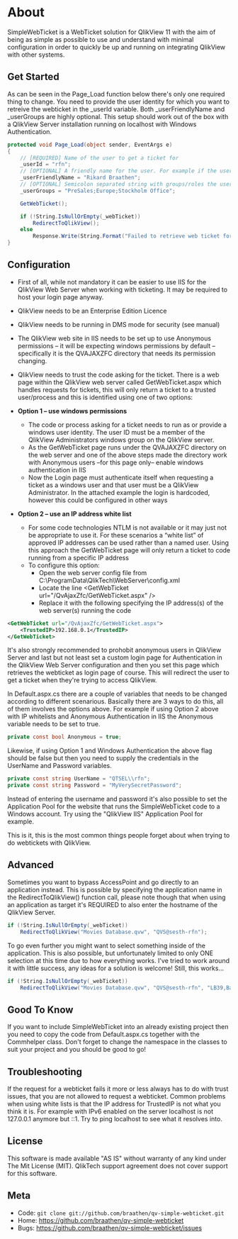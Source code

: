 About
=====

SimpleWebTicket is a WebTicket solution for QlikView 11 with the aim of being as simple as possible to use and understand with minimal configuration in order to quickly be up and running on integrating QlikView with other systems.

Get Started
-----------

As can be seen in the Page_Load function below there's only one required thing to change. You need to provide the user identity for which you want to retreive the webticket in the _userId variable. Both _userFriendlyName and _userGroups are highly optional. This setup should work out of the box with a QlikView Server installation running on localhost with Windows Authentication.

```c#
protected void Page_Load(object sender, EventArgs e)
{
    // [REQUIRED] Name of the user to get a ticket for
    _userId = "rfn";
    // [OPTIONAL] A friendly name for the user. For example if the username is a social security number of phonenumber the friendly name could be his/hers real name
    _userFriendlyName = "Rikard Braathen";
    // [OPTIONAL] Semicolon separated string with groups/roles the user belongs to for use with Section Access or authorization
    _userGroups = "PreSales;Europe;Stockholm Office";

    GetWebTicket();

    if (!String.IsNullOrEmpty(_webTicket))
        RedirectToQlikView();
    else
        Response.Write(String.Format("Failed to retrieve web ticket for user id \"{0}\", try to verify the authentication settings.", _userId));
}
```

Configuration
-------------

* First of all, while not mandatory it can be easier to use IIS for the QlikView Web Server when working with ticketing. It may be required to host your login page anyway.
* QlikView needs to be an Enterprise Edition Licence
* QlikView needs to be running in DMS mode for security (see manual)
* The QlikView web site in IIS needs to be set up to use Anonymous permissions – it will be expecting windows permissions by default – specifically it is the QVAJAXZFC directory that needs its permission changing.
* QlikView needs to trust the code asking for the ticket. There is a web page within the QlikView web server called GetWebTicket.aspx which handles requests for tickets, this will only return a ticket to a trusted user/process and this is identified using one of two options:

* __Option 1 – use windows permissions__
  * The code or process asking for a ticket needs to run as or provide a windows user identity. The user ID must be a member of the QlikView Administrators windows group on the QlikView server.
  * As the GetWebTicket page runs under the QVAJAXZFC directory on the web server and one of the above steps made the directory work with Anonymous users –for this page only– enable windows authentication in IIS
  * Now the Login page must authenticate itself when requesting a ticket as a windows user and that user must be a QlikView Administrator. In the attached example the login is hardcoded, however this could be configured in other ways

* __Option 2 – use an IP address white list__
  * For some code technologies NTLM is not available or it may just not be appropriate to use it. For these scenarios a “white list” of approved IP addresses can be used rather than a named user. Using this approach the GetWebTicket page will only return a ticket to code running from a specific IP address
  * To configure this option:
    * Open the web server config file from C:\ProgramData\QlikTech\WebServer\config.xml
    * Locate the line &lt;GetWebTicket url="/QvAjaxZfc/GetWebTicket.aspx" /&gt;
    * Replace it with the following specifying the IP address(s) of the web server(s) running the code

```xml
<GetWebTicket url="/QvAjaxZfc/GetWebTicket.aspx">
    <TrustedIP>192.168.0.1</TrustedIP>
</GetWebTicket>
```

It's also strongly recommended to prohobit anonymous users in QlikView Server and last but not least set a custom login page for Authentication in the QlikView Web Server configuration and then you set this page which retrieves the webticket as login page of course. This will redirect the user to get a ticket when they're trying to access QlikView.

In Default.aspx.cs there are a couple of variables that needs to be changed according to different scenarious. Basically there are 3 ways to do this, all of them involves the options above. For example if using Option 2 above with IP whitelists and Anonymous Authentication in IIS the Anonymous variable needs to be set to true.

```c#
private const bool Anonymous = true;
```

Likewise, if using Option 1 and Windows Authentication the above flag should be false but then you need to supply the credentials in the UserName and Password variables.

```c#
private const string UserName = "QTSEL\\rfn";
private const string Password = "MyVerySecretPassword";
```

Instead of entering the username and password it's also possible to set the Application Pool for the website that runs the SimpleWebTicket code to a Windows account. Try using the "QlikView IIS" Application Pool for example.

This is it, this is the most common things people forget about when trying to do webtickets with QlikView.

Advanced
--------

Sometimes you want to bypass AccessPoint and go directly to an application instead. This is possible by specifying the application name in the RedirectToQlikView() function call, please note though that when using an application as target it's REQUIRED to also enter the hostname of the QlikView Server.

```c#
if (!String.IsNullOrEmpty(_webTicket))
    RedirectToQlikView("Movies Database.qvw", "QVS@sesth-rfn");
```

To go even further you might want to select something inside of the application. This is also possible, but unfortunately limited to only ONE selection at this time due to how everything works. I've tried to work around it with little success, any ideas for a solution is welcome! Still, this works...

```c#
if (!String.IsNullOrEmpty(_webTicket))
    RedirectToQlikView("Movies Database.qvw", "QVS@sesth-rfn", "LB39,Banana");
```

Good To Know
------------

If you want to include SimpleWebTicket into an already existing project then you need to copy the code from Default.aspx.cs together with the Commhelper class. Don't forget to change the namespace in the classes to suit your project and you should be good to go!

Troubleshooting
---------------

If the request for a webticket fails it more or less always has to do with trust issues, that you are not allowed to request a webticket. Common problems when using white lists is that the IP address for TrustedIP is not what you think it is. For example with IPv6 enabled on the server localhost is not 127.0.0.1 anymore but ::1. Try to ping localhost to see what it resolves into.

License
-------

This software is made available "AS IS" without warranty of any kind under The Mit License (MIT). QlikTech support agreement does not cover support for this software.

Meta
----

* Code: `git clone git://github.com/braathen/qv-simple-webticket.git`
* Home: <https://github.com/braathen/qv-simple-webticket>
* Bugs: <https://github.com/braathen/qv-simple-webticket/issues>
